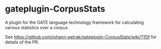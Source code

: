 # gateplugin-CorpusStats

A plugin for the GATE language technology framework for calculating various statistics over a corpus.

See https://github.com/johann-petrak/gateplugin-CorpusStats/wiki/TfDf for details of the PR.
